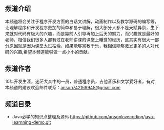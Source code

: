 ## 频道介绍

本频道将会关注于程序开发方面的白话文讲解，动画制作以及教学源码的编写等，让理解程序和开发程序更加的简单和易于理解，很大部分人都不是天赋异禀，生下来就对代码有极大的兴趣，而是靠前人引导再加上后天的努力，而兴趣就是最好的老师，相信我们很多人都有过在老师讲课的课堂上睡觉的经历，这其实有很大一部分原因就是因为课堂太过枯燥，如果能够寓教于乐，我相信能够激发更多的人对代码的兴趣,希望本频道能够做一点小小的贡献。



## 频道作者

10年开发生涯，迷茫大众中的一员，普通程序员，吉他音乐和文学爱好者，有对本频道的建议欢迎邮件联系：anson742169948@gmail.com



## 频道目录

* Java必学的知识点整理及源码 <https://github.com/ansonlovecoding/java-learnning-demo.git>
